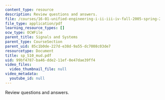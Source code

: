 ```yaml
---
content_type: resource
description: Review questions and answers.
file: /courses/16-01-unified-engineering-i-ii-iii-iv-fall-2005-spring-2006/99bf4787ba46dde211ef0e47dae39ff4_sp_S10_mud.pdf
file_type: application/pdf
learning_resource_types: []
ocw_type: OCWFile
parent_title: Signals and Systems
parent_type: CourseSection
parent_uid: 85c1b0de-227d-e38d-9a55-dc7008c03de7
resourcetype: Document
title: sp_S10_mud.pdf
uid: 99bf4787-ba46-dde2-11ef-0e47dae39ff4
video_files:
  video_thumbnail_file: null
video_metadata:
  youtube_id: null
---
```

Review questions and answers.

